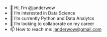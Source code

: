 - 👋 Hi, I’m @janderwow
- 👀 I’m interested in Data Science 
- 🌱 I’m currently Python and Data Analytcs
- 💞️ I’m looking to collaborate on my career
- 📫 How to reach me: janderwow@gmail.com

<!---
janderwow/janderwow is a ✨ special ✨ repository because its `README.md` (this file) appears on your GitHub profile.
You can click the Preview link to take a look at your changes.
--->
